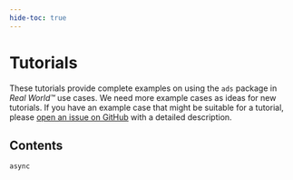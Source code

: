 ```yaml
---
hide-toc: true
---
```


# Tutorials 

These tutorials provide complete examples on using the ``ads`` package in *Real World&trade;* use cases. We need more example cases as ideas for new tutorials. If you have an example case that might be suitable for a tutorial, please [open an issue on GitHub](https://github.com/andycasey/ads/issues/new) with a detailed description.

## Contents

```{toctree}
async
```